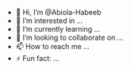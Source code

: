 - 👋 Hi, I’m @Abiola-Habeeb
- 👀 I’m interested in ...
- 🌱 I’m currently learning ...
- 💞️ I’m looking to collaborate on ...
- 📫 How to reach me ...
- ⚡ Fun fact: ...

<!---
Abiola-Edutech/Abiola-Edutech is a ✨ special ✨ repository because its `README.md` (this file) appears on your GitHub profile.
You can click the Preview link to take a look at your changes.
--->
